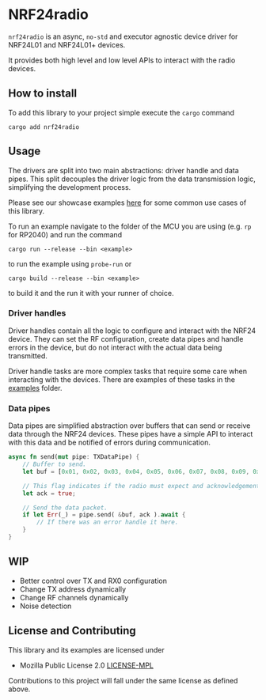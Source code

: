 # NRF24radio

`nrf24radio` is an async, `no-std` and executor agnostic device driver for NRF24L01 and NRF24L01+ devices.

It provides both high level and low level APIs to interact with the radio devices.

## How to install

To add this library to your project simple execute the `cargo` command 

`cargo add nrf24radio`

## Usage

The drivers are split into two main abstractions: driver handle and data pipes. This split decouples the driver logic from the data transmission logic, simplifying the development process.

Please see our showcase examples [here](./examples/) for some common use cases of this library.

To run an example navigate to the folder of the MCU you are using (e.g. `rp` for RP2040) and run the command

`cargo run --release --bin <example>`

to run the example using `probe-run` or

`cargo build --release --bin <example>`

to build it and the run it with your runner of choice.

### Driver handles

Driver handles contain all the logic to configure and interact with the NRF24 device. They can set the RF configuration, create data pipes and handle errors in the device, but do not interact with the actual data being transmitted.

Driver handle tasks are more complex tasks that require some care when interacting with the devices. There are examples of these tasks in the [examples](./examples/) folder.

### Data pipes

Data pipes are simplified abstraction over buffers that can send or receive data through the NRF24 devices. These pipes have a simple API to interact with this data and be notified of errors during communication.

```Rust
async fn send(mut pipe: TXDataPipe) {
    // Buffer to send.
    let buf = [0x01, 0x02, 0x03, 0x04, 0x05, 0x06, 0x07, 0x08, 0x09, 0x0A, 0x0B, 0x0C, 0x0D, 0x0E, 0x0F];

    // This flag indicates if the radio must expect and acknowledgement from the receiver.
    let ack = true;

    // Send the data packet.
    if let Err(_) = pipe.send( &buf, ack ).await {
        // If there was an error handle it here.
    }
}
```

## WIP

 * Better control over TX and RX0 configuration
 * Change TX address dynamically
 * Change RF channels dynamically
 * Noise detection 

## License and Contributing

This library and its examples are licensed under
 * Mozilla Public License 2.0 [LICENSE-MPL](LICENSE-MPL)

Contributions to this project will fall under the same license as defined above.
